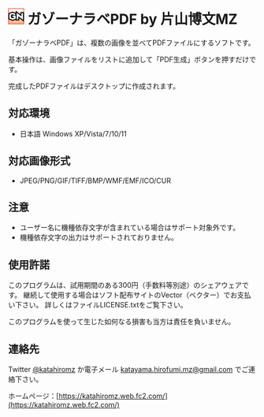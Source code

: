 ﻿# ![](img/icon.png "") ガゾーナラベPDF by 片山博文MZ

「ガゾーナラベPDF」は、複数の画像を並べてPDFファイルにするソフトです。

基本操作は、画像ファイルをリストに追加して「PDF生成」ボタンを押すだけです。

完成したPDFファイルはデスクトップに作成されます。

## 対応環境

- 日本語 Windows XP/Vista/7/10/11

## 対応画像形式

- JPEG/PNG/GIF/TIFF/BMP/WMF/EMF/ICO/CUR

## 注意

- ユーザー名に機種依存文字が含まれている場合はサポート対象外です。
- 機種依存文字の出力はサポートされておりません。

## 使用許諾

このプログラムは、試用期間のある300円（手数料等別途）のシェアウェアです。
継続して使用する場合はソフト配布サイトのVector（ベクター）でお支払い下さい。
詳しくはファイルLICENSE.txtをご覧下さい。

このプログラムを使って生じた如何なる損害も当方は責任を負いません。

## 連絡先

Twitter [@katahiromz](https://twitter.com/katahiromz) か電子メール katayama.hirofumi.mz@gmail.com でご連絡下さい。

ホームページ：[https://katahiromz.web.fc2.com/](https://katahiromz.web.fc2.com/)

